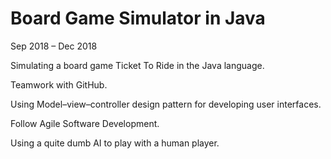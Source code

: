 # Board Game Simulator in Java

Sep 2018 – Dec 2018 

Simulating a board game Ticket To Ride in the Java language. 

Teamwork with GitHub. 

Using Model–view–controller design pattern for developing user interfaces.

Follow Agile Software Development.

Using a quite dumb AI to play with a human player. 
